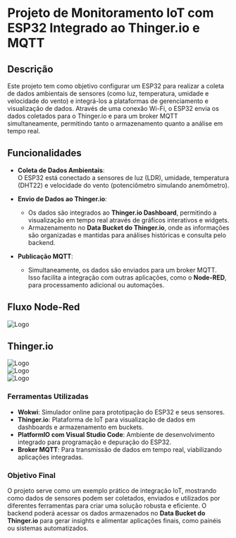 # Projeto de Monitoramento IoT com ESP32 Integrado ao Thinger.io e MQTT

## Descrição
Este projeto tem como objetivo configurar um ESP32 para realizar a coleta de dados ambientais de sensores (como luz, temperatura, umidade e velocidade do vento) e integrá-los a plataformas de gerenciamento e visualização de dados. Através de uma conexão Wi-Fi, o ESP32 envia os dados coletados para o Thinger.io e para um broker MQTT simultaneamente, permitindo tanto o armazenamento quanto a análise em tempo real.

## Funcionalidades
- **Coleta de Dados Ambientais**:  
   O ESP32 está conectado a sensores de luz (LDR), umidade, temperatura (DHT22) e velocidade do vento (potenciômetro simulando anemômetro).  

- **Envio de Dados ao Thinger.io**:  
   - Os dados são integrados ao **Thinger.io Dashboard**, permitindo a visualização em tempo real através de gráficos interativos e widgets.  
   - Armazenamento no **Data Bucket do Thinger.io**, onde as informações são organizadas e mantidas para análises históricas e consulta pelo backend.  

- **Publicação MQTT**:  
   - Simultaneamente, os dados são enviados para um broker MQTT. Isso facilita a integração com outras aplicações, como o **Node-RED**, para processamento adicional ou automações.

## Fluxo Node-Red
<div>
   <img src="https://drive.google.com/uc?export=view&id=1i0nk37Y2NWWdG41w3pe7xwrtT7TEo75z" alt="Logo">
</div>

## Thinger.io

<div>
   <img src="https://drive.google.com/uc?export=view&id=1En6weEEk_0cD4ii4GezwfHO-fgL5vulO" alt="Logo">
</div>
<div>
   <img src="https://drive.google.com/uc?export=view&id=1qcdABsogtgC89AGctL8UqGVGHWR9HvTt" alt="Logo">
</div>
<div>
   <img src="https://drive.google.com/uc?export=view&id=1l_1Ri75vumsGlDHfDXJy76wupTEbgoS8" alt="Logo">
</div>


### **Ferramentas Utilizadas**  
- **Wokwi**: Simulador online para prototipação do ESP32 e seus sensores.  
- **Thinger.io**: Plataforma de IoT para visualização de dados em dashboards e armazenamento em buckets.  
- **PlatformIO com Visual Studio Code**: Ambiente de desenvolvimento integrado para programação e depuração do ESP32.  
- **Broker MQTT**: Para transmissão de dados em tempo real, viabilizando aplicações integradas.  

### **Objetivo Final**  
O projeto serve como um exemplo prático de integração IoT, mostrando como dados de sensores podem ser coletados, enviados e utilizados por diferentes ferramentas para criar uma solução robusta e eficiente. O backend poderá acessar os dados armazenados no **Data Bucket do Thinger.io** para gerar insights e alimentar aplicações finais, como painéis ou sistemas automatizados.  
